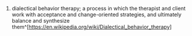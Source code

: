 1. dialectical behavior therapy; a process in which the therapist and client work with acceptance and change-oriented strategies, and ultimately balance and synthesize them^[https://en.wikipedia.org/wiki/Dialectical_behavior_therapy]